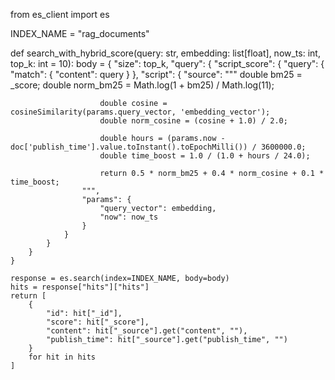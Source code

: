 from es_client import es

INDEX_NAME = "rag_documents"

def search_with_hybrid_score(query: str, embedding: list[float], now_ts: int, top_k: int = 10):
    body = {
        "size": top_k,
        "query": {
            "script_score": {
                "query": {
                    "match": {
                        "content": query
                    }
                },
                "script": {
                    "source": """
                        double bm25 = _score;
                        double norm_bm25 = Math.log(1 + bm25) / Math.log(11);

                        double cosine = cosineSimilarity(params.query_vector, 'embedding_vector');
                        double norm_cosine = (cosine + 1.0) / 2.0;

                        double hours = (params.now - doc['publish_time'].value.toInstant().toEpochMilli()) / 3600000.0;
                        double time_boost = 1.0 / (1.0 + hours / 24.0);

                        return 0.5 * norm_bm25 + 0.4 * norm_cosine + 0.1 * time_boost;
                    """,
                    "params": {
                        "query_vector": embedding,
                        "now": now_ts
                    }
                }
            }
        }
    }

    response = es.search(index=INDEX_NAME, body=body)
    hits = response["hits"]["hits"]
    return [
        {
            "id": hit["_id"],
            "score": hit["_score"],
            "content": hit["_source"].get("content", ""),
            "publish_time": hit["_source"].get("publish_time", "")
        }
        for hit in hits
    ]
